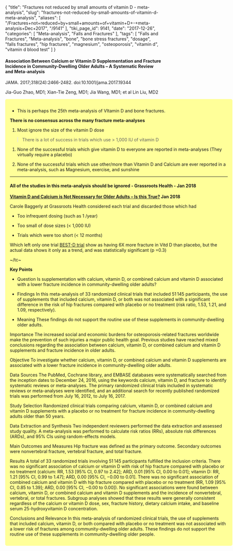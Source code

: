 {
    "title": "Fractures not reduced by small amounts of vitamin D - meta-analysis",
    "slug": "fractures-not-reduced-by-small-amounts-of-vitamin-d-meta-analysis",
    "aliases": [
        "/Fractures+not+reduced+by+small+amounts+of+vitamin+D+-+meta-analysis+Dec+2017",
        "/9141"
    ],
    "tiki_page_id": 9141,
    "date": "2017-12-26",
    "categories": [
        "Meta-analysis",
        "Falls and Fractures"
    ],
    "tags": [
        "Falls and Fractures",
        "Meta-analysis",
        "bone",
        "bone stress fractures",
        "dosage",
        "falls fractures",
        "hip fractures",
        "magnesium",
        "osteoporosis",
        "vitamin d",
        "vitamin d blood test"
    ]
}


#### Association Between Calcium or Vitamin D Supplementation and Fracture Incidence in Community-Dwelling Older Adults – A Systematic Review and Meta-analysis

JAMA. 2017;318(24):2466-2482. doi:10.1001/jama.2017.19344

Jia-Guo Zhao, MD1; Xian-Tie Zeng, MD1; Jia Wang, MD1; et al Lin Liu, MD2

<div class="border" style="background-color:#FF9;padding:15px;margin:10px 0;border-radius:5px;width:700px">

* This is perhaps the 25th meta-analysis of VItamin D and bone fractures.

 **There is no consensus across the many fracture meta-analyses** 

1. Most ignore the size of the vitamin D dose

> There is a lot of success in trials which use > 1,000 IU of vitamin D

1. None of the successful trials which give vitamin D to everyone are reported in meta-analyses (They virtually require a placebo)

1. None of the successful trials which use other/more than Vitamin D and Calcium are ever reported in a meta-analysis, such as Magnesium, exercise, and sunshine

---

#### All of the studies in this meta-analysis should be ignored - Grassroots Health - Jan 2018

 **[Vitamin D and Calcium is Not Necessary for Older Adults – Is this True?](https://grassrootshealth.net/blog/truth-in-vitamin-d-headlines/) Jan 2018** 

Carole Baggerly at Grassroots Health considered each trial and discarded those which had

* Too infrequent dosing (such as 1 /year)

* Too small of dose sizes (< 1,000 IU)

* Trials which were too short (< 12 months)

Which left only one trial [BEST-D trial](/tags/best-d-trial.html) show as having 6X more fracture in Vitd D than placebo, but the actual data shows it only as a trend, and was statistically significant (p =0.3)

~/tc~

 **Key Points** 

* Question  Is supplementation with calcium, vitamin D, or combined calcium and vitamin D associated with a lower fracture incidence in community-dwelling older adults?

* Findings  In this meta-analysis of 33 randomized clinical trials that included 51 145 participants, the use of supplements that included calcium, vitamin D, or both was not associated with a significant difference in the risk of hip fractures compared with placebo or no treatment (risk ratio, 1.53, 1.21, and 1.09, respectively).

* Meaning  These findings do not support the routine use of these supplements in community-dwelling older adults.

Importance  The increased social and economic burdens for osteoporosis-related fractures worldwide make the prevention of such injuries a major public health goal. Previous studies have reached mixed conclusions regarding the association between calcium, vitamin D, or combined calcium and vitamin D supplements and fracture incidence in older adults.

Objective  To investigate whether calcium, vitamin D, or combined calcium and vitamin D supplements are associated with a lower fracture incidence in community-dwelling older adults.

Data Sources  The PubMed, Cochrane library, and EMBASE databases were systematically searched from the inception dates to December 24, 2016, using the keywords calcium, vitamin D, and fracture to identify systematic reviews or meta-analyses. The primary randomized clinical trials included in systematic reviews or meta-analyses were identified, and an additional search for recently published randomized trials was performed from July 16, 2012, to July 16, 2017.

Study Selection  Randomized clinical trials comparing calcium, vitamin D, or combined calcium and vitamin D supplements with a placebo or no treatment for fracture incidence in community-dwelling adults older than 50 years.

Data Extraction and Synthesis  Two independent reviewers performed the data extraction and assessed study quality. A meta-analysis was performed to calculate risk ratios (RRs), absolute risk differences (ARDs), and 95% CIs using random-effects models.

Main Outcomes and Measures  Hip fracture was defined as the primary outcome. Secondary outcomes were nonvertebral fracture, vertebral fracture, and total fracture.

Results  A total of 33 randomized trials involving 51 145 participants fulfilled the inclusion criteria. There was no significant association of calcium or vitamin D with risk of hip fracture compared with placebo or no treatment (calcium: RR, 1.53 <span>[95% CI, 0.97 to 2.42]</span>; ARD, 0.01 <span>[95% CI, 0.00 to 0.01]</span>; vitamin D: RR, 1.21 <span>[95% CI, 0.99 to 1.47]</span>; ARD, 0.00 <span>[95% CI, −0.00 to 0.01]</span>. There was no significant association of combined calcium and vitamin D with hip fracture compared with placebo or no treatment (RR, 1.09 <span>[95% CI, 0.85 to 1.39]</span>; ARD, 0.00 <span>[95% CI, −0.00 to 0.00]</span>). No significant associations were found between calcium, vitamin D, or combined calcium and vitamin D supplements and the incidence of nonvertebral, vertebral, or total fractures. Subgroup analyses showed that these results were generally consistent regardless of the calcium or vitamin D dose, sex, fracture history, dietary calcium intake, and baseline serum 25-hydroxyvitamin D concentration.

Conclusions and Relevance  In this meta-analysis of randomized clinical trials, the use of supplements that included calcium, vitamin D, or both compared with placebo or no treatment was not associated with a lower risk of fractures among community-dwelling older adults. These findings do not support the routine use of these supplements in community-dwelling older people.